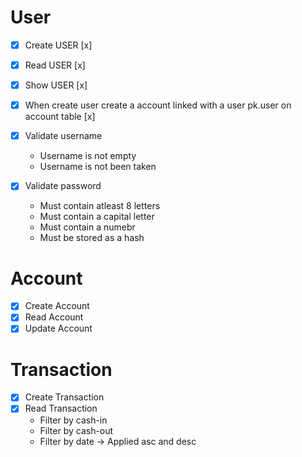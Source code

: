 # User

- [x] Create USER [x]

- [x] Read USER [x]

- [x] Show USER [x]

- [x] When create user create a account linked with a user pk.user on account table [x]

- [x] Validate username
  - Username is not empty
  - Username is not been taken
- [x] Validate password
  - Must contain atleast 8 letters
  - Must contain a capital letter
  - Must contain a numebr
  - Must be stored as a hash

# Account

- [x] Create Account
- [x] Read Account
- [x] Update Account

# Transaction

- [x] Create Transaction
- [x] Read Transaction
  - Filter by cash-in
  - Filter by cash-out
  - Filter by date -> Applied asc and desc
